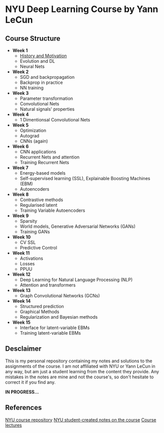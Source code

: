 # NYU Deep Learning Course by Yann LeCun

## Course Structure
* __Week 1__
    - [History and Motivation](./Week%201/1.%20History%20and%20Motivation.md)
    - Evolution and DL
    - Neural Nets
* __Week 2__
    - SGD and backpropagation
    - Backprop in practice
    - NN training
* __Week 3__
    - Parameter transformation
    - Convolutional Nets
    - Natural signals' properties
* __Week 4__
    - 1 Dimentionsal Convolutional Nets
* __Week 5__
    - Optimization
    - Autograd
    - CNNs (again)
* __Week 6__
    - CNN applications
    - Recurrent Nets and attention
    - Training Recurrent Nets
* __Week 7__
    - Energy-based models
    - Self-supervised learning (SSL), Explainable Boosting Machines (EBM)
    - Autoencoders
* __Week 8__
    - Contrastive methods
    - Regularised latent
    - Training Variable Autoencoders
* __Week 9__
    - Sparsity
    - World models, Generative Adversarial Networks (GANs)
    - Training GANs
* __Week 10__
    - CV SSL
    - Predictive Control
* __Week 11__
    - Activations
    - Losses
    - PPUU
* __Week 12__
    - Deep Learning for Natural Language Processing (NLP)
    - Attention and transformers
* __Week 13__
    - Graph Convolutional Networks (GCNs)
* __Week 14__
    - Structured prediction
    - Graphical Methods
    - Regularization and Bayesian methods
* __Week 15__
    - Interface for latent-variable EBMs
    - Training latent-variable EBMs 

## Desclaimer
This is my personal repository containing my notes and solutions to the assignments of the course. I am not affiliated with NYU or Yann LeCun in any way, but am just a student learning from the content they provide. Any mistakes in the notes are mine and not the course's, so don't hesitate to correct it if you find any.

__IN PROGRESS...__

## References
[NYU course repository](https://github.com/atcold/pytorch-Deep-Learning/)
[NYU student-created notes on the course](https://atcold.github.io/pytorch-Deep-Learning/en/week01/01-1/)
[Course lectures](https://youtube.com/playlist?list=PLLHTzKZzVU9eaEyErdV26ikyolxOsz6mq)